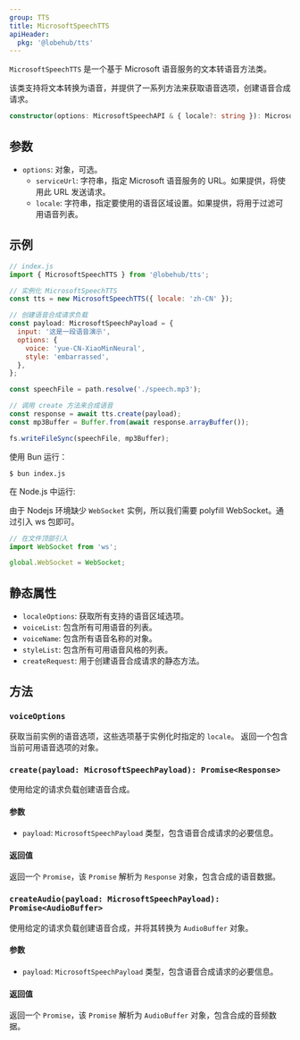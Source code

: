 ```yaml
---
group: TTS
title: MicrosoftSpeechTTS
apiHeader:
  pkg: '@lobehub/tts'
---
```


`MicrosoftSpeechTTS` 是一个基于 Microsoft 语音服务的文本转语音方法类。

该类支持将文本转换为语音，并提供了一系列方法来获取语音选项，创建语音合成请求。

```ts
constructor(options: MicrosoftSpeechAPI & { locale?: string }): MicrosoftSpeechTTS
```

## 参数

- `options`: 对象，可选。
  - `serviceUrl`: 字符串，指定 Microsoft 语音服务的 URL。如果提供，将使用此 URL 发送请求。
  - `locale`: 字符串，指定要使用的语音区域设置。如果提供，将用于过滤可用语音列表。

## 示例

```js
// index.js
import { MicrosoftSpeechTTS } from '@lobehub/tts';

// 实例化 MicrosoftSpeechTTS
const tts = new MicrosoftSpeechTTS({ locale: 'zh-CN' });

// 创建语音合成请求负载
const payload: MicrosoftSpeechPayload = {
  input: '这是一段语音演示',
  options: {
    voice: 'yue-CN-XiaoMinNeural',
    style: 'embarrassed',
  },
};

const speechFile = path.resolve('./speech.mp3');

// 调用 create 方法来合成语音
const response = await tts.create(payload);
const mp3Buffer = Buffer.from(await response.arrayBuffer());

fs.writeFileSync(speechFile, mp3Buffer);
```

使用 Bun 运行：

```shell
$ bun index.js
```

在 Node.js 中运行:

由于 Nodejs 环境缺少 `WebSocket` 实例，所以我们需要 polyfill WebSocket。通过引入 ws 包即可。

```js
// 在文件顶部引入
import WebSocket from 'ws';

global.WebSocket = WebSocket;
```

## 静态属性

- `localeOptions`: 获取所有支持的语音区域选项。
- `voiceList`: 包含所有可用语音的列表。
- `voiceName`: 包含所有语音名称的对象。
- `styleList`: 包含所有可用语音风格的列表。
- `createRequest`: 用于创建语音合成请求的静态方法。

## 方法

### `voiceOptions`

获取当前实例的语音选项，这些选项基于实例化时指定的 `locale`。 返回一个包含当前可用语音选项的对象。

### `create(payload: MicrosoftSpeechPayload): Promise<Response>`

使用给定的请求负载创建语音合成。

#### 参数

- `payload`: `MicrosoftSpeechPayload` 类型，包含语音合成请求的必要信息。

#### 返回值

返回一个 `Promise`，该 `Promise` 解析为 `Response` 对象，包含合成的语音数据。

### `createAudio(payload: MicrosoftSpeechPayload): Promise<AudioBuffer>`

使用给定的请求负载创建语音合成，并将其转换为 `AudioBuffer` 对象。

#### 参数

- `payload`: `MicrosoftSpeechPayload` 类型，包含语音合成请求的必要信息。

#### 返回值

返回一个 `Promise`，该 `Promise` 解析为 `AudioBuffer` 对象，包含合成的音频数据。
